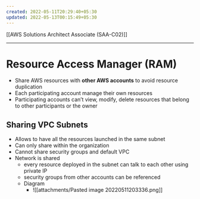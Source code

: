 ```yaml
---
created: 2022-05-11T20:29:40+05:30
updated: 2022-05-13T00:15:49+05:30
---
```

[[AWS Solutions Architect Associate (SAA-C02)]]

---
# Resource Access Manager (RAM)
- Share AWS resources with **other AWS accounts** to avoid resource duplication
- Each participating account manage their own resources
- Participating accounts can’t view, modify, delete resources that belong to other participants or the owner

## Sharing VPC Subnets
-   Allows to have all the resources launched in the same subnet
-   Can only share within the organization
-   Cannot share security groups and default VPC
-   Network is shared
    -   every resource deployed in the subnet can talk to each other using private IP
    -   security groups from other accounts can be referenced
    - Diagram
	    - ![[attachments/Pasted image 20220511203336.png]]